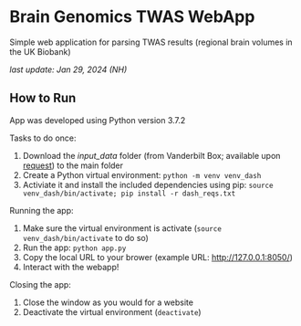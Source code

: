 # Brain Genomics TWAS WebApp 
Simple web application for parsing TWAS results (regional brain volumes in the UK Biobank) 

_last update: Jan 29, 2024 (NH)_

## How to Run

App was developed using Python version 3.7.2

Tasks to do once: 
1) Download the _input_data_ folder (from Vanderbilt Box; available upon [request](https://vanderbilt.box.com/s/q43u7cdgz4vb6qgpyt4qwacjotkcbew2)) to the main folder
2) Create a Python virtual environment: `python -m venv venv_dash`
3) Activiate it and install the included dependencies using pip: `source venv_dash/bin/activate; pip install -r dash_reqs.txt`

Running the app: 
1) Make sure the virtual environment is activate (`source venv_dash/bin/activate` to do so)
2) Run the app: `python app.py`
3) Copy the local URL to your brower (example URL: http://127.0.0.1:8050/)
4) Interact with the webapp!

Closing the app: 
1) Close the window as you would for a website
2) Deactivate the virtual environment (`deactivate`) 
